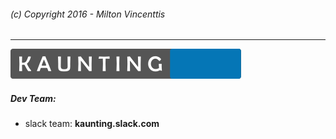 ###### (c) Copyright 2016 - Milton Vincenttis
---

![kaunting-logo](/resources/img/kaunting-icon.png)


##### Dev Team:
* slack team: **kaunting.slack.com**
